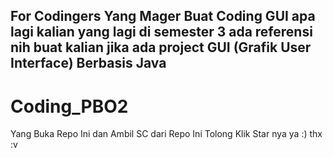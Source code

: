## For Codingers Yang Mager Buat Coding GUI apa lagi kalian yang lagi di semester 3 ada referensi nih buat kalian jika ada project GUI (Grafik User Interface) Berbasis Java

# Coding_PBO2
Yang Buka Repo Ini dan Ambil SC dari Repo Ini Tolong Klik Star nya ya :) thx :v
